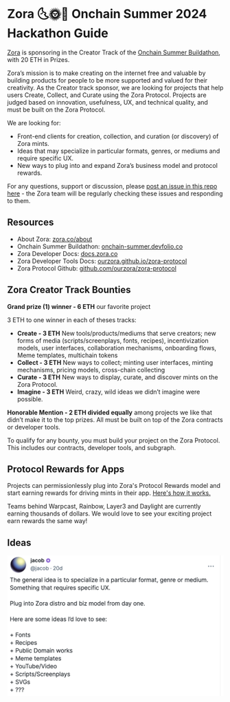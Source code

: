 # Zora 🌜🌞🌛 Onchain Summer 2024 Hackathon Guide

[Zora](https://zora.co) is sponsoring in the Creator Track of the [Onchain Summer Buildathon](https://onchain-summer.devfolio.co/overview), with 20 ETH in Prizes.

Zora’s mission is to make creating on the internet free and valuable by building products for people to be more supported and valued for their creativity. As the Creator track sponsor, we are looking for projects that help users Create, Collect, and Curate using the Zora Protocol. Projects are judged based on innovation, usefulness, UX, and technical quality, and must be built on the Zora Protocol.

We are looking for:

- Front-end clients for creation, collection, and curation (or discovery) of Zora mints.
- Ideas that may specialize in particular formats, genres, or mediums and require specific UX.
- New ways to plug into and expand Zora’s business model and protocol rewards.

For any questions, support or discussion, please [post an issue in this repo here](https://github.com/ourzora/zora-ocs-hackathon-24/issues) - the Zora team will be regularly checking these issues and responding to them.

## Resources

- About Zora: [zora.co/about](https://zora.co/about)
- Onchain Summer Buildathon: [onchain-summer.devfolio.co](https://onchain-summer.devfolio.co/)
- Zora Developer Docs: [docs.zora.co](https://docs.zora.co/)
- Zora Developer Tools Docs: [ourzora.github.io/zora-protocol](https://ourzora.github.io/zora-protocol)
- Zora Protocol Github: [github.com/ourzora/zora-protocol](https://github.com/ourzora/zora-protocol)


## Zora Creator Track Bounties

**Grand prize (1) winner - 6 ETH** our favorite project

3 ETH to one winner in each of theses tracks:

- **Create - 3 ETH** New tools/products/mediums that serve creators; new forms of media (scripts/screenplays, fonts, recipes), incentivization models, user interfaces, collaboration mechanisms, onboarding flows, Meme templates, multichain tokens
- **Collect - 3 ETH** New ways to collect; minting user interfaces, minting mechanisms, pricing models, cross-chain collecting
- **Curate - 3 ETH** New ways to display, curate, and discover mints on the Zora Protocol.
- **Imagine - 3 ETH** Weird, crazy, wild ideas we didn’t imagine were possible.

**Honorable Mention - 2 ETH divided equally** among projects we like that didn’t make it to the top prizes. All must be built on top of the Zora contracts or developer tools.

To qualify for any bounty, you must build your project on the Zora Protocol. This includes our contracts, developer tools, and subgraph.

## Protocol Rewards for Apps
Projects can permissionlessly plug into Zora's Protocol Rewards model and start earning rewards for driving mints in their app. [Here's how it works.](https://docs.zora.co/docs/smart-contracts/creator-tools/rewards#create-referral-reward)

Teams behind Warpcast, Rainbow, Layer3 and Daylight are currently earning thousands of dollars. We would love to see your exciting project earn rewards the same way!

## Ideas

![Inspiration](./jacobCast.png)
